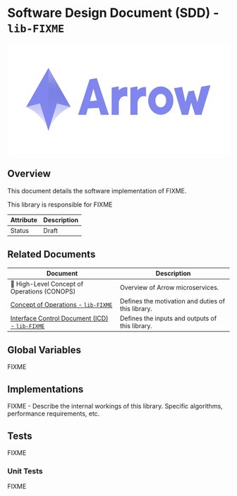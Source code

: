 # Software Design Document (SDD) - `lib-FIXME` 

<center>

<img src="https://github.com/Arrow-air/tf-github/raw/main/src/templates/doc-banner-services.png" style="height:250px" />

</center>

## Overview

This document details the software implementation of FIXME.

This library is responsible for FIXME

Attribute | Description
--- | ---
Status | Draft

## Related Documents

Document | Description
--- | ---
:construction: High-Level Concept of Operations (CONOPS) | Overview of Arrow microservices.
[Concept of Operations - `lib-FIXME`](./conops.md) | Defines the motivation and duties of this library.
[Interface Control Document (ICD) - `lib-FIXME`](./icd.md) | Defines the inputs and outputs of this library.

## Global Variables

FIXME

## Implementations

FIXME - Describe the internal workings of this library. Specific algorithms, performance requirements, etc.

## Tests

FIXME

### Unit Tests

FIXME
